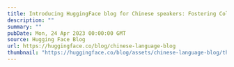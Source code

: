 ```yaml
---
title: Introducing HuggingFace blog for Chinese speakers: Fostering Collaboration with the Chinese AI community
description: ""
summary: ""
pubDate: Mon, 24 Apr 2023 00:00:00 GMT
source: Hugging Face Blog
url: https://huggingface.co/blog/chinese-language-blog
thumbnail: "https://huggingface.co/blog/assets/chinese-language-blog/thumbnail.png"
---
```


